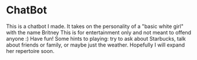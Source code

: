 # ChatBot
This is a chatbot I made. It takes on the personality of a "basic white girl" with the name Britney
This is for entertainment only and not meant to offend anyone :) Have fun!
Some hints to playing: try to ask about Starbucks, talk about friends or family, or maybe just the weather.
Hopefully I will expand her repertoire soon.
